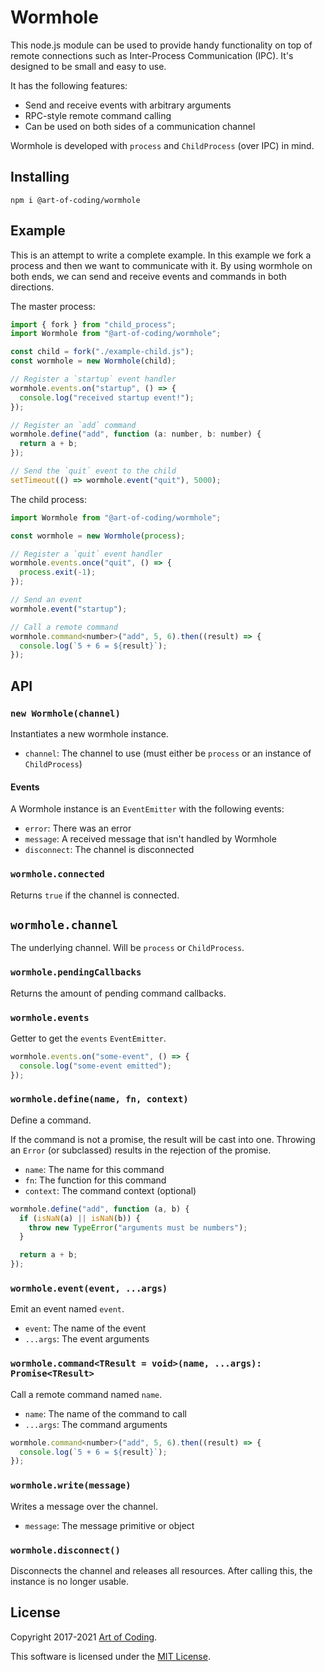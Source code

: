 # Wormhole

This node.js module can be used to provide handy functionality on top of remote
connections such as Inter-Process Communication (IPC). It's designed to be small
and easy to use.

It has the following features:

- Send and receive events with arbitrary arguments
- RPC-style remote command calling
- Can be used on both sides of a communication channel

Wormhole is developed with `process` and `ChildProcess` (over IPC) in mind.

## Installing

```
npm i @art-of-coding/wormhole
```

## Example

This is an attempt to write a complete example. In this example we fork a
process and then we want to communicate with it. By using wormhole on both ends,
we can send and receive events and commands in both directions.

The master process:

```js
import { fork } from "child_process";
import Wormhole from "@art-of-coding/wormhole";

const child = fork("./example-child.js");
const wormhole = new Wormhole(child);

// Register a `startup` event handler
wormhole.events.on("startup", () => {
  console.log("received startup event!");
});

// Register an `add` command
wormhole.define("add", function (a: number, b: number) {
  return a + b;
});

// Send the `quit` event to the child
setTimeout(() => wormhole.event("quit"), 5000);
```

The child process:

```js
import Wormhole from "@art-of-coding/wormhole";

const wormhole = new Wormhole(process);

// Register a `quit` event handler
wormhole.events.once("quit", () => {
  process.exit(-1);
});

// Send an event
wormhole.event("startup");

// Call a remote command
wormhole.command<number>("add", 5, 6).then((result) => {
  console.log(`5 + 6 = ${result}`);
});
```

## API

### `new Wormhole(channel)`

Instantiates a new wormhole instance.

- `channel`: The channel to use (must either be `process` or an instance of
  `ChildProcess`)

#### Events

A Wormhole instance is an `EventEmitter` with the following events:

- `error`: There was an error
- `message`: A received message that isn't handled by Wormhole
- `disconnect`: The channel is disconnected

### `wormhole.connected`

Returns `true` if the channel is connected.

## `wormhole.channel`

The underlying channel. Will be `process` or `ChildProcess`.

### `wormhole.pendingCallbacks`

Returns the amount of pending command callbacks.

### `wormhole.events`

Getter to get the `events` `EventEmitter`.

```js
wormhole.events.on("some-event", () => {
  console.log("some-event emitted");
});
```

### `wormhole.define(name, fn, context)`

Define a command.

If the command is not a promise, the result will be cast into one. Throwing an
`Error` (or subclassed) results in the rejection of the promise.

- `name`: The name for this command
- `fn`: The function for this command
- `context`: The command context (optional)

```js
wormhole.define("add", function (a, b) {
  if (isNaN(a) || isNaN(b)) {
    throw new TypeError("arguments must be numbers");
  }

  return a + b;
});
```

### `wormhole.event(event, ...args)`

Emit an event named `event`.

- `event`: The name of the event
- `...args`: The event arguments

### `wormhole.command<TResult = void>(name, ...args): Promise<TResult>`

Call a remote command named `name`.

- `name`: The name of the command to call
- `...args`: The command arguments

```js
wormhole.command<number>("add", 5, 6).then((result) => {
  console.log(`5 + 6 = ${result}`);
});
```

### `wormhole.write(message)`

Writes a message over the channel.

- `message`: The message primitive or object

### `wormhole.disconnect()`

Disconnects the channel and releases all resources. After calling this, the
instance is no longer usable.

## License

Copyright 2017-2021 [Art of Coding](http://artofcoding.nl).

This software is licensed under the [MIT License](LICENSE).
